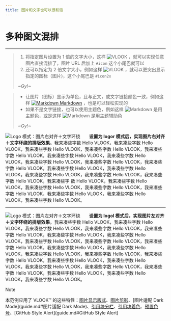 ```yaml
---
title: 图片和文字也可以很和谐
---
```


# 多种图文混排

---

> 1. 将指定图片设置为 1 倍的文字大小，这样 ![VLOOK](https://madmaxchow.gitee.io/vlookres/pic/vlook-light.svg?darksrc=vlook-dark.svg#icon) ，就可以实现任意图片直接混排了，图片 URL 后加上 `#icon` 这个小尾巴就可以
> 2. 还可以指定为 2 倍文字大小，例如这样 ![VLOOK](https://madmaxchow.gitee.io/vlookres/pic/vlook-light.svg?darksrc=vlook-dark.svg#icon2x) ，就可以更突出显示指定的图标（图片)，这个小尾巴是 `#icon2x`
>
> _~Gy!~_

> - 让图片（图标）显示为单色，且与正文，或文字链接颜色一致，例如这样 [![Markdown](https://madmaxchow.github.io/VLOOK/pic/markdown-mark-solid.svg?fill=text#icon) Markdown](https://en.wikipedia.org/wiki/Markdown) ，也是可以轻松实现的
> - 如果不是文字链接，也可以使用主题色，例如这样 ![Markdown](https://madmaxchow.github.io/VLOOK/pic/markdown-mark-solid.svg?fill=t1#icon) 是用主题色，或是这样 ![Markdown](https://madmaxchow.github.io/VLOOK/pic/markdown-mark-solid.svg?fill=t1#icon) 是用主题辅助色
>
> _~Gy!~_



![Logo 模式：图片右对齐＋文字环绕](https://madmaxchow.gitee.io/vlookres/pic/vlook-mark-light.svg?darksrc=invert#logor)　　**设置为 logor 模式后，实现图片右对齐＋文字环绕的排版效果**。我来凑些字数 Hello VLOOK，我来凑些字数 Hello VLOOK，我来凑些字数 Hello VLOOK，我来凑些字数 Hello VLOOK，我来凑些字数 Hello VLOOK，我来凑些字数 Hello VLOOK，我来凑些字数 Hello VLOOK，我来凑些字数 Hello VLOOK，我来凑些字数 Hello VLOOK，我来凑些字数 Hello VLOOK，我来凑些字数 Hello VLOOK，我来凑些字数 Hello VLOOK，我来凑些字数 Hello VLOOK，我来凑些字数 Hello VLOOK，我来凑些字数 Hello VLOOK，我来凑些字	 数 Hello VLOOK，我来凑些字数 Hello VLOOK，我来凑些字数 Hello VLOOK，我来凑些字数 Hello VLOOK，我来凑些字数 Hello VLOOK，我来凑些字数 Hello VLOOK，我来凑些字数 Hello VLOOK，我来凑些字数 Hello VLOOK。

---

![Logo 模式：图片左对齐＋文字环绕](https://madmaxchow.gitee.io/vlookres/pic/vlook-mark-light.svg?darksrc=invert#logol)　　**设置为 logol 模式后，实现图片左对齐＋文字环绕的排版效果**。我来凑些字数 Hello VLOOK，我来凑些字数 Hello VLOOK，我来凑些字数 Hello VLOOK，我来凑些字数 Hello VLOOK，我来凑些字数 Hello VLOOK，我来凑些字数 Hello VLOOK，我来凑些字数 Hello VLOOK，我来凑些字数 Hello VLOOK，我来凑些字数 Hello VLOOK，我来凑些字数 Hello VLOOK，我来凑些字数 Hello VLOOK，我来凑些字数 Hello VLOOK，我来凑些字数 Hello VLOOK，我来凑些字数 Hello VLOOK，我来凑些字数 Hello VLOOK，我来凑些字数 Hello VLOOK，我来凑些字数 Hello VLOOK，我来凑些字数 Hello VLOOK，我来凑些字数 Hello VLOOK，我来凑些字数 Hello VLOOK，我来凑些字数 Hello VLOOK，我来凑些字数 Hello VLOOK，我来凑些字数 Hello VLOOK。



> [!NOTE]
>
> 本范例应用了 VLOOK™ 的这些特性：[图片显示版式](guide.md#图片显示版式)、[图片剪影](guide.md#图片剪影)、[图片适配 Dark Mode](guide.md#图片适配 Dark Mode)、[引用块分栏](guide.md#引用块分栏)、[引用块着色](guide.md#引用块着色)、[预置色号](guide.md#预置色号)、[GitHub Style Alert](guide.md#GitHub Style Alert)

